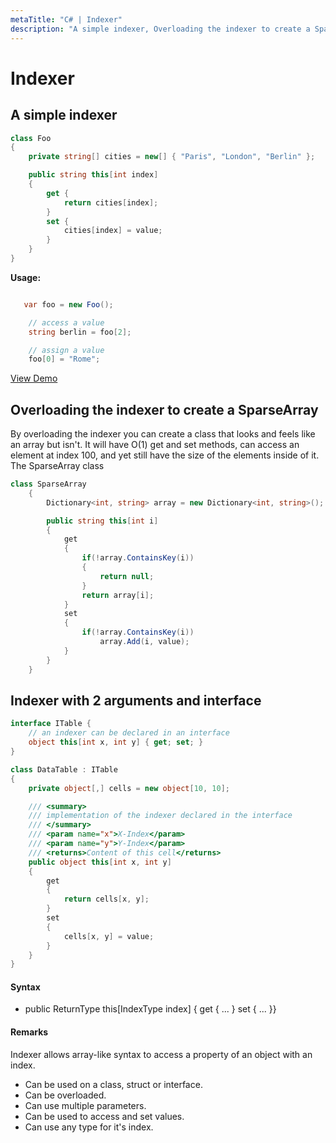 ```yaml
---
metaTitle: "C# | Indexer"
description: "A simple indexer, Overloading the indexer to create a SparseArray, Indexer with 2 arguments and interface"
---
```


# Indexer



## A simple indexer


```cs
class Foo
{
    private string[] cities = new[] { "Paris", "London", "Berlin" };

    public string this[int index]
    {
        get {
            return cities[index];
        }
        set {
            cities[index] = value;
        }
    }
}

```

**Usage:**

```cs

   var foo = new Foo();

    // access a value    
    string berlin = foo[2];

    // assign a value
    foo[0] = "Rome";

```

[View Demo](https://dotnetfiddle.net/I1usLs)



## Overloading the indexer to create a SparseArray


By overloading the indexer you can create a class that looks and feels like an array but isn't. It will have O(1) get and set methods, can access an element at index 100, and yet still have the size of the elements inside of it. The SparseArray class

```cs
class SparseArray
    {
        Dictionary<int, string> array = new Dictionary<int, string>();

        public string this[int i]
        {
            get
            {
                if(!array.ContainsKey(i))
                {
                    return null;
                }
                return array[i];
            }
            set
            {
                if(!array.ContainsKey(i))
                    array.Add(i, value);
            }
        }
    }

```



## Indexer with 2 arguments and interface


```cs
interface ITable { 
    // an indexer can be declared in an interface
    object this[int x, int y] { get; set; }
}

class DataTable : ITable
{
    private object[,] cells = new object[10, 10];

    /// <summary>
    /// implementation of the indexer declared in the interface
    /// </summary>
    /// <param name="x">X-Index</param>
    /// <param name="y">Y-Index</param>
    /// <returns>Content of this cell</returns>
    public object this[int x, int y]
    {
        get
        {
            return cells[x, y];
        }
        set
        {
            cells[x, y] = value;
        }
    }
}

```



#### Syntax


- public ReturnType this[IndexType index] { get { ...  } set {  ... }}



#### Remarks


Indexer allows array-like syntax to access a property of an object with an index.

- Can be used on a class, struct or interface.
- Can be overloaded.
- Can use multiple parameters.
- Can be used to access and set values.
- Can use any type for it's index.


